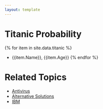 ```yaml
---
layout: template
---
```

# Titanic Probability
{% for item in site.data.titanic %}
- {{item.Name}}, {{item.Age}}
{% endfor %}
# Related Topics
- [Antivirus](antivirus.md)
- [Alternative Solutions](prevention.md)
- [IBM](ibm.md)
